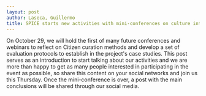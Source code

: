```yaml
---
layout: post
author: Laseca, Guillermo
title: SPICE starts new activities with mini-conferences on culture interpretation and curation methods
---
```

On October 29, we will hold the first of many future conferences and webinars to reflect on Citizen curation methods and develop a set of evaluation protocols to establish in the project's case studies.
This post serves as an introduction to start talking about our activities and we are more than happy to get as many people interested in participating in the event as possible, so share this content on your social networks and join us this Thursday.
Once the mini-conference is over, a post with the main conclusions will be shared through our social media.

